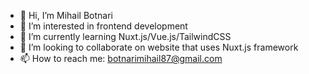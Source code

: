 - 👋 Hi, I’m Mihail Botnari
- 👀 I’m interested in frontend development
- 🌱 I’m currently learning Nuxt.js/Vue.js/TailwindCSS
- 💞️ I’m looking to collaborate on website that uses Nuxt.js framework
- 📫 How to reach me:
      botnarimihail87@gmail.com
<!---
mihul87/mihul87 is a ✨ special ✨ repository because its `README.md` (this file) appears on your GitHub profile.
You can click the Preview link to take a look at your changes.
--->
